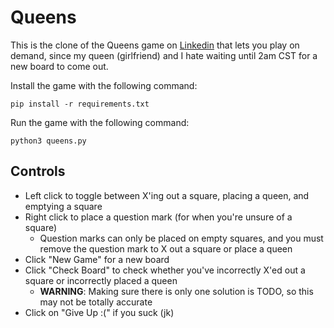 # Queens

This is the clone of the Queens game on [Linkedin](https://www.linkedin.com/games/queens/) that lets you play on demand, since my queen (girlfriend) and I hate waiting until 2am CST for a new board to come out.

Install the game with the following command:
```
pip install -r requirements.txt
```

Run the game with the following command:
```
python3 queens.py
```

## Controls
- Left click to toggle between X'ing out a square, placing a queen, and emptying a square
- Right click to place a question mark (for when you're unsure of a square)
  - Question marks can only be placed on empty squares, and you must remove the question mark to X out a square or place a queen
- Click "New Game" for a new board
- Click "Check Board" to check whether you've incorrectly X'ed out a square or incorrectly placed a queen
  - **WARNING**: Making sure there is only one solution is TODO, so this may not be totally accurate
- Click on "Give Up :(" if you suck (jk)
